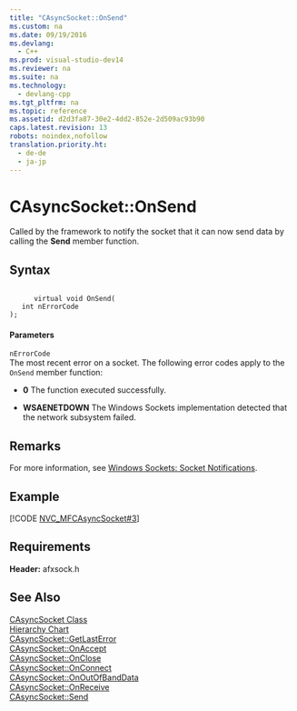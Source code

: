 ```yaml
---
title: "CAsyncSocket::OnSend"
ms.custom: na
ms.date: 09/19/2016
ms.devlang: 
  - C++
ms.prod: visual-studio-dev14
ms.reviewer: na
ms.suite: na
ms.technology: 
  - devlang-cpp
ms.tgt_pltfrm: na
ms.topic: reference
ms.assetid: d2d3fa87-30e2-4dd2-852e-2d509ac93b90
caps.latest.revision: 13
robots: noindex,nofollow
translation.priority.ht: 
  - de-de
  - ja-jp
---
```

# CAsyncSocket::OnSend
Called by the framework to notify the socket that it can now send data by calling the **Send** member function.  
  
## Syntax  
  
```  
  
      virtual void OnSend(  
   int nErrorCode   
);  
```  
  
#### Parameters  
 `nErrorCode`  
 The most recent error on a socket. The following error codes apply to the `OnSend` member function:  
  
-   **0** The function executed successfully.  
  
-   **WSAENETDOWN** The Windows Sockets implementation detected that the network subsystem failed.  
  
## Remarks  
 For more information, see [Windows Sockets: Socket Notifications](../vs140/Windows-Sockets--Socket-Notifications.md).  
  
## Example  
 [!CODE [NVC_MFCAsyncSocket#3](../CodeSnippet/VS_Snippets_Cpp/NVC_MFCAsyncSocket#3)]  
  
## Requirements  
 **Header:** afxsock.h  
  
## See Also  
 [CAsyncSocket Class](../vs140/CAsyncSocket-Class.md)   
 [Hierarchy Chart](../vs140/Hierarchy-Chart.md)   
 [CAsyncSocket::GetLastError](../vs140/CAsyncSocket--GetLastError.md)   
 [CAsyncSocket::OnAccept](../vs140/CAsyncSocket--OnAccept.md)   
 [CAsyncSocket::OnClose](../vs140/CAsyncSocket--OnClose.md)   
 [CAsyncSocket::OnConnect](../vs140/CAsyncSocket--OnConnect.md)   
 [CAsyncSocket::OnOutOfBandData](../vs140/CAsyncSocket--OnOutOfBandData.md)   
 [CAsyncSocket::OnReceive](../vs140/CAsyncSocket--OnReceive.md)   
 [CAsyncSocket::Send](../vs140/CAsyncSocket--Send.md)